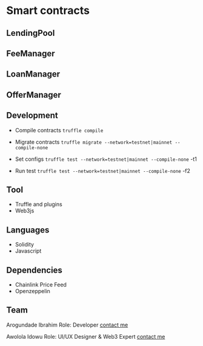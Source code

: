 # Smart contracts
## LendingPool



## FeeManager



## LoanManager



## OfferManager



## Development
- Compile contracts
`truffle compile`

- Migrate contracts
`truffle migrate --network=testnet|mainnet --compile-none`

- Set configs
`truffle test --network=testnet|mainnet --compile-none` -t1

- Run test
`truffle test --network=testnet|mainnet --compile-none` -f2

## Tool
- Truffle and plugins
- Web3js

## Languages
- Solidity
- Javascript

## Dependencies
- Chainlink Price Feed
- Openzeppelin

## Team
Arogundade Ibrahim
Role: Developer
[contact me](https://linktr.ee/devarogundade)

Awolola Idowu
Role: UI/UX Designer & Web3 Expert
[contact me](https://pip.me/krypton)
